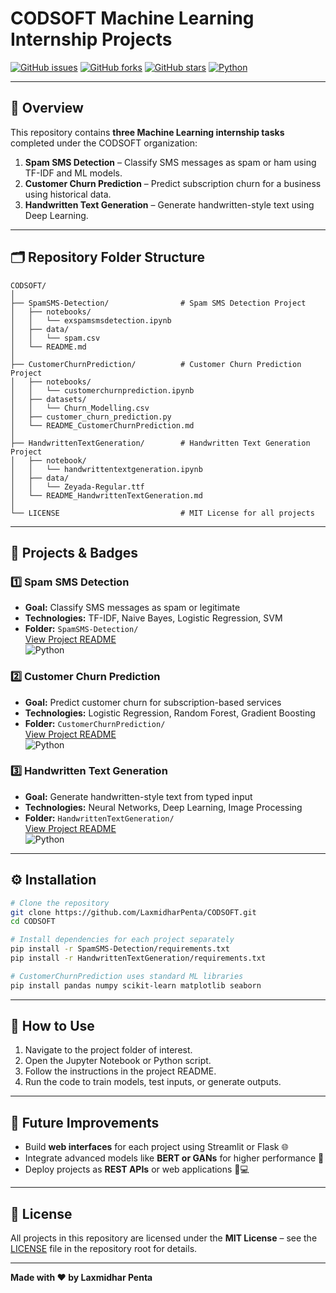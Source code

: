 # CODSOFT Machine Learning Internship Projects

[![GitHub issues](https://img.shields.io/github/issues/LaxmidharPenta/CODSOFT)](https://github.com/LaxmidharPenta/CODSOFT/issues)
[![GitHub forks](https://img.shields.io/github/forks/LaxmidharPenta/CODSOFT)](https://github.com/LaxmidharPenta/CODSOFT/network)
[![GitHub stars](https://img.shields.io/github/stars/LaxmidharPenta/CODSOFT)](https://github.com/LaxmidharPenta/CODSOFT/stargazers)
[![Python](https://img.shields.io/badge/Python-3.12-blue.svg)](https://www.python.org/)

---

## 📌 Overview

This repository contains **three Machine Learning internship tasks** completed under the CODSOFT organization:

1. **Spam SMS Detection** – Classify SMS messages as spam or ham using TF-IDF and ML models.
2. **Customer Churn Prediction** – Predict subscription churn for a business using historical data.
3. **Handwritten Text Generation** – Generate handwritten-style text using Deep Learning.

---


## 🗂️ Repository Folder Structure

```
CODSOFT/
│
├── SpamSMS-Detection/                # Spam SMS Detection Project
│   ├── notebooks/
│   │   └── exspamsmsdetection.ipynb
│   ├── data/
│   │   └── spam.csv
│   └── README.md
│
├── CustomerChurnPrediction/          # Customer Churn Prediction Project
│   ├── notebooks/
│   │   └── customerchurnprediction.ipynb
│   ├── datasets/
│   │   └── Churn_Modelling.csv
│   ├── customer_churn_prediction.py
│   └── README_CustomerChurnPrediction.md
│
├── HandwrittenTextGeneration/        # Handwritten Text Generation Project
│   ├── notebook/
│   │   └── handwrittentextgeneration.ipynb
│   ├── data/
│   │   └── Zeyada-Regular.ttf
│   └── README_HandwrittenTextGeneration.md
│
└── LICENSE                           # MIT License for all projects
```

---

## 📂 Projects & Badges

### 1️⃣ Spam SMS Detection
- **Goal:** Classify SMS messages as spam or legitimate  
- **Technologies:** TF-IDF, Naive Bayes, Logistic Regression, SVM  
- **Folder:** `SpamSMS-Detection/`  
[View Project README](SpamSMS-Detection/README.md)  
![Python](https://img.shields.io/badge/Python-3.12-blue)

### 2️⃣ Customer Churn Prediction
- **Goal:** Predict customer churn for subscription-based services  
- **Technologies:** Logistic Regression, Random Forest, Gradient Boosting  
- **Folder:** `CustomerChurnPrediction/`  
[View Project README](CustomerChurnPrediction/README_CustomerChurnPrediction.md)  
![Python](https://img.shields.io/badge/Python-3.12-blue)

### 3️⃣ Handwritten Text Generation
- **Goal:** Generate handwritten-style text from typed input  
- **Technologies:** Neural Networks, Deep Learning, Image Processing  
- **Folder:** `HandwrittenTextGeneration/`  
[View Project README](HandwrittenTextGeneration/README_HandwrittenTextGeneration.md)  
![Python](https://img.shields.io/badge/Python-3.12-blue)

---

## ⚙️ Installation

```bash
# Clone the repository
git clone https://github.com/LaxmidharPenta/CODSOFT.git
cd CODSOFT

# Install dependencies for each project separately
pip install -r SpamSMS-Detection/requirements.txt
pip install -r HandwrittenTextGeneration/requirements.txt

# CustomerChurnPrediction uses standard ML libraries
pip install pandas numpy scikit-learn matplotlib seaborn
```

---

## 🚀 How to Use

1. Navigate to the project folder of interest.
2. Open the Jupyter Notebook or Python script.
3. Follow the instructions in the project README.
4. Run the code to train models, test inputs, or generate outputs.

---

## 🔮 Future Improvements

- Build **web interfaces** for each project using Streamlit or Flask 🌐  
- Integrate advanced models like **BERT or GANs** for higher performance 🧠  
- Deploy projects as **REST APIs** or web applications 📱💻  

---

## 📝 License

All projects in this repository are licensed under the **MIT License** – see the [LICENSE](LICENSE) file in the repository root for details.

---

**Made with ❤️ by Laxmidhar Penta**
